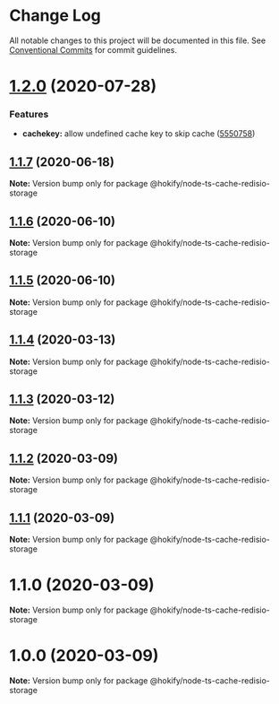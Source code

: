 # Change Log

All notable changes to this project will be documented in this file.
See [Conventional Commits](https://conventionalcommits.org) for commit guidelines.

# [1.2.0](https://github.com/hokify/node-ts-cache/compare/@hokify/node-ts-cache-redisio-storage@1.1.7...@hokify/node-ts-cache-redisio-storage@1.2.0) (2020-07-28)


### Features

* **cachekey:** allow undefined cache key to skip cache ([5550758](https://github.com/hokify/node-ts-cache/commit/555075821c6e581aebb41c76cb6b81fe56724f98))





## [1.1.7](https://github.com/hokify/node-ts-cache/compare/@hokify/node-ts-cache-redisio-storage@1.1.6...@hokify/node-ts-cache-redisio-storage@1.1.7) (2020-06-18)

**Note:** Version bump only for package @hokify/node-ts-cache-redisio-storage





## [1.1.6](https://github.com/hokify/node-ts-cache/compare/@hokify/node-ts-cache-redisio-storage@1.1.5...@hokify/node-ts-cache-redisio-storage@1.1.6) (2020-06-10)

**Note:** Version bump only for package @hokify/node-ts-cache-redisio-storage





## [1.1.5](https://github.com/hokify/node-ts-cache/compare/@hokify/node-ts-cache-redisio-storage@1.1.4...@hokify/node-ts-cache-redisio-storage@1.1.5) (2020-06-10)

**Note:** Version bump only for package @hokify/node-ts-cache-redisio-storage





## [1.1.4](https://github.com/hokify/node-ts-cache/compare/@hokify/node-ts-cache-redisio-storage@1.1.3...@hokify/node-ts-cache-redisio-storage@1.1.4) (2020-03-13)

**Note:** Version bump only for package @hokify/node-ts-cache-redisio-storage





## [1.1.3](https://github.com/hokify/node-ts-cache/compare/@hokify/node-ts-cache-redisio-storage@1.1.2...@hokify/node-ts-cache-redisio-storage@1.1.3) (2020-03-12)

**Note:** Version bump only for package @hokify/node-ts-cache-redisio-storage





## [1.1.2](https://github.com/hokify/node-ts-cache/compare/@hokify/node-ts-cache-redisio-storage@1.1.1...@hokify/node-ts-cache-redisio-storage@1.1.2) (2020-03-09)

**Note:** Version bump only for package @hokify/node-ts-cache-redisio-storage





## [1.1.1](https://github.com/hokify/node-ts-cache/compare/@hokify/node-ts-cache-redisio-storage@1.1.0...@hokify/node-ts-cache-redisio-storage@1.1.1) (2020-03-09)

**Note:** Version bump only for package @hokify/node-ts-cache-redisio-storage





# 1.1.0 (2020-03-09)

**Note:** Version bump only for package @hokify/node-ts-cache-redisio-storage





# 1.0.0 (2020-03-09)

**Note:** Version bump only for package @hokify/node-ts-cache-redisio-storage
